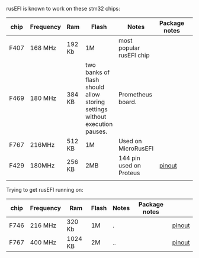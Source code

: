 
rusEFI is known to work on these stm32 chips:

| chip | Frequency | Ram | Flash | Notes | Package notes  |   |
|------|-----------|-----|-------|-------|---|---|
| F407 | 168 MHz   | 192 Kb    | 1M      | most popular rusEFI chip      |   |   |
| F469 | 180 MHz   | 384 KB    |   two banks of flash should allow storing settings without execution pauses.    |  Prometheus board.      |   |   |
| F767 | 216MHz    | 512 KB    | 1M      |  Used on MicroRusEFI     |   |   |
| F429 | 180MHz    | 256 KB    | 2MB      |   144 pin used on Proteus    | [pinout](https://os.mbed.com/platforms/ST-Nucleo-F767ZI/#board-pinout)  |   |
|      |           |     |       |       |   |   |

Trying to get rusEFI running on:

| chip | Frequency | Ram | Flash | Notes | Package notes  |   |
|------|-----------|-----|-------|-------|---|---|
| F746 | 216 MHz   | 320 Kb    | 1M      | .      |   | [pinout](https://os.mbed.com/platforms/ST-Nucleo-F746ZG/#board-pinout)  |
| F767 | 400 MHz   | 1024 KB   | 2M    |  ..      |   | [pinout](https://os.mbed.com/platforms/ST-Nucleo-H743ZI/#board-pinout)  |
